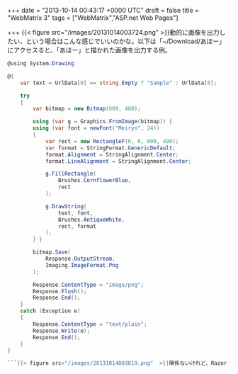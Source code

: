 
+++
date = "2013-10-14 00:43:17 +0000 UTC"
draft = false
title = "WebMatrix 3"
tags = ["WebMatrix","ASP.net Web Pages"]

+++
{{< figure src="/images/20131014003724.png"  >}}動的に画像を出力したい、という場合はこんな感じでいいのかな。以下は「~/Download/あほー」にアクセスると、「あほー」と描かれた画像を出力する例。
```cs
@using System.Drawing

@{
    var text = UrlData[0] == string.Empty ? "Sample" : UrlData[0];

    try
    {
        var bitmap = new Bitmap(600, 480);

        using (var g = Graphics.FromImage(bitmap)) {
        using (var font = newFont("Meiryo", 24)) 
        {
            var rect = new RectangleF(0, 0, 600, 480);
            var format = StringFormat.GenericDefault;
            format.Alignment = StringAlignment.Center;
            format.LineAlignment = StringAlignment.Center;

            g.FillRectangle(
                Brushes.CornflowerBlue,
                rect
            );

            g.DrawString(
                text, font, 
                Brushes.AntiqueWhite,
                rect, format
            );
        } }

        bitmap.Save(
            Response.OutputStream,
            Imaging.ImageFormat.Png
        );

        Response.ContentType = "image/png";
        Response.Flush();
        Response.End();
    }
    catch (Exception e)
    {
        Response.ContentType = "text/plain";
        Response.Write(e);
        Response.End();
    }
}

```{{< figure src="/images/20131014003819.png"  >}}関係ないけれど、Razor だと using 句の {} が省略できない（if などのほかの制御文でも同じ）なので、using 句を連続して使う場合はネストが深くなる。仕方ないけれど、気持ち悪い。

